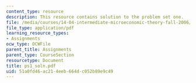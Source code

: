 ```yaml
---
content_type: resource
description: This resource contains solution to the problem set one.
file: /media/courses/14-04-intermediate-microeconomic-theory-fall-2006/51a0fd46ac214eeb664dc052b89e9c49_ps1_soln.pdf
file_type: application/pdf
learning_resource_types:
- Assignments
ocw_type: OCWFile
parent_title: Assignments
parent_type: CourseSection
resourcetype: Document
title: ps1_soln.pdf
uid: 51a0fd46-ac21-4eeb-664d-c052b89e9c49
---
```

